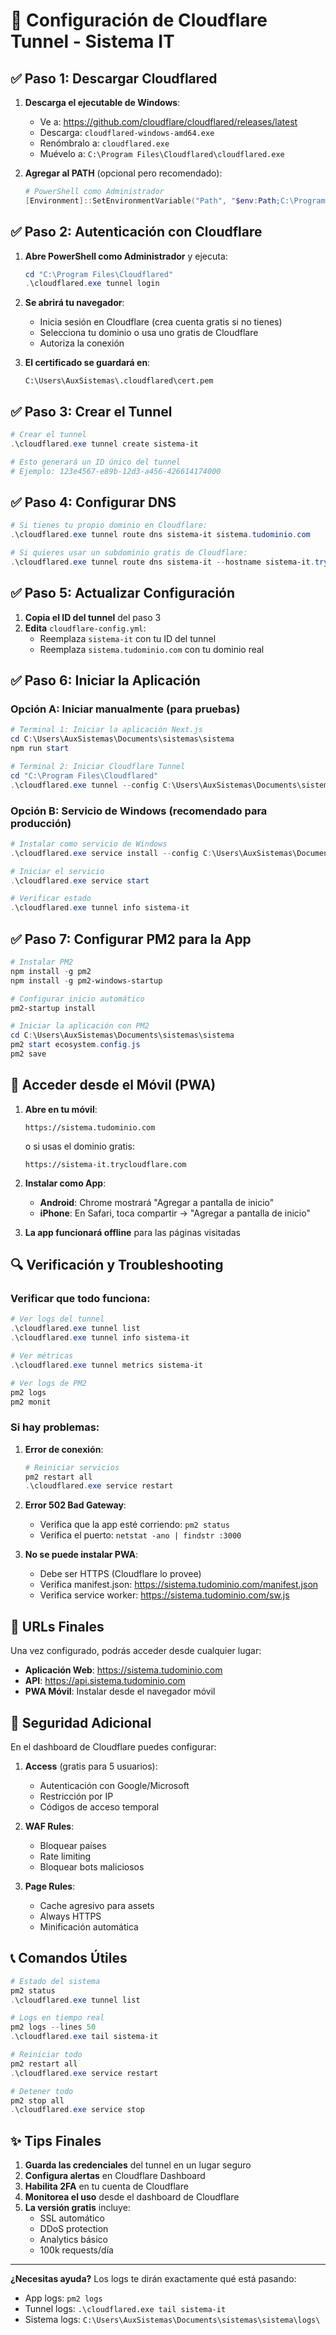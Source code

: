 # 🚀 Configuración de Cloudflare Tunnel - Sistema IT

## ✅ Paso 1: Descargar Cloudflared

1. **Descarga el ejecutable de Windows**:
   - Ve a: https://github.com/cloudflare/cloudflared/releases/latest
   - Descarga: `cloudflared-windows-amd64.exe`
   - Renómbralo a: `cloudflared.exe`
   - Muévelo a: `C:\Program Files\Cloudflared\cloudflared.exe`

2. **Agregar al PATH** (opcional pero recomendado):
   ```powershell
   # PowerShell como Administrador
   [Environment]::SetEnvironmentVariable("Path", "$env:Path;C:\Program Files\Cloudflared", "Machine")
   ```

## ✅ Paso 2: Autenticación con Cloudflare

1. **Abre PowerShell como Administrador** y ejecuta:
   ```powershell
   cd "C:\Program Files\Cloudflared"
   .\cloudflared.exe tunnel login
   ```

2. **Se abrirá tu navegador**:
   - Inicia sesión en Cloudflare (crea cuenta gratis si no tienes)
   - Selecciona tu dominio o usa uno gratis de Cloudflare
   - Autoriza la conexión

3. **El certificado se guardará en**:
   ```
   C:\Users\AuxSistemas\.cloudflared\cert.pem
   ```

## ✅ Paso 3: Crear el Tunnel

```powershell
# Crear el tunnel
.\cloudflared.exe tunnel create sistema-it

# Esto generará un ID único del tunnel
# Ejemplo: 123e4567-e89b-12d3-a456-426614174000
```

## ✅ Paso 4: Configurar DNS

```powershell
# Si tienes tu propio dominio en Cloudflare:
.\cloudflared.exe tunnel route dns sistema-it sistema.tudominio.com

# Si quieres usar un subdominio gratis de Cloudflare:
.\cloudflared.exe tunnel route dns sistema-it --hostname sistema-it.trycloudflare.com
```

## ✅ Paso 5: Actualizar Configuración

1. **Copia el ID del tunnel** del paso 3
2. **Edita** `cloudflare-config.yml`:
   - Reemplaza `sistema-it` con tu ID del tunnel
   - Reemplaza `sistema.tudominio.com` con tu dominio real

## ✅ Paso 6: Iniciar la Aplicación

### Opción A: Iniciar manualmente (para pruebas)

```powershell
# Terminal 1: Iniciar la aplicación Next.js
cd C:\Users\AuxSistemas\Documents\sistemas\sistema
npm run start

# Terminal 2: Iniciar Cloudflare Tunnel
cd "C:\Program Files\Cloudflared"
.\cloudflared.exe tunnel --config C:\Users\AuxSistemas\Documents\sistemas\sistema\cloudflare-config.yml run
```

### Opción B: Servicio de Windows (recomendado para producción)

```powershell
# Instalar como servicio de Windows
.\cloudflared.exe service install --config C:\Users\AuxSistemas\Documents\sistemas\sistema\cloudflare-config.yml

# Iniciar el servicio
.\cloudflared.exe service start

# Verificar estado
.\cloudflared.exe tunnel info sistema-it
```

## ✅ Paso 7: Configurar PM2 para la App

```powershell
# Instalar PM2
npm install -g pm2
npm install -g pm2-windows-startup

# Configurar inicio automático
pm2-startup install

# Iniciar la aplicación con PM2
cd C:\Users\AuxSistemas\Documents\sistemas\sistema
pm2 start ecosystem.config.js
pm2 save
```

## 📱 Acceder desde el Móvil (PWA)

1. **Abre en tu móvil**:
   ```
   https://sistema.tudominio.com
   ```
   o si usas el dominio gratis:
   ```
   https://sistema-it.trycloudflare.com
   ```

2. **Instalar como App**:
   - **Android**: Chrome mostrará "Agregar a pantalla de inicio"
   - **iPhone**: En Safari, toca compartir → "Agregar a pantalla de inicio"

3. **La app funcionará offline** para las páginas visitadas

## 🔍 Verificación y Troubleshooting

### Verificar que todo funciona:

```powershell
# Ver logs del tunnel
.\cloudflared.exe tunnel list
.\cloudflared.exe tunnel info sistema-it

# Ver métricas
.\cloudflared.exe tunnel metrics sistema-it

# Ver logs de PM2
pm2 logs
pm2 monit
```

### Si hay problemas:

1. **Error de conexión**:
   ```powershell
   # Reiniciar servicios
   pm2 restart all
   .\cloudflared.exe service restart
   ```

2. **Error 502 Bad Gateway**:
   - Verifica que la app esté corriendo: `pm2 status`
   - Verifica el puerto: `netstat -ano | findstr :3000`

3. **No se puede instalar PWA**:
   - Debe ser HTTPS (Cloudflare lo provee)
   - Verifica manifest.json: https://sistema.tudominio.com/manifest.json
   - Verifica service worker: https://sistema.tudominio.com/sw.js

## 🎯 URLs Finales

Una vez configurado, podrás acceder desde cualquier lugar:

- **Aplicación Web**: https://sistema.tudominio.com
- **API**: https://api.sistema.tudominio.com
- **PWA Móvil**: Instalar desde el navegador móvil

## 🔐 Seguridad Adicional

En el dashboard de Cloudflare puedes configurar:

1. **Access** (gratis para 5 usuarios):
   - Autenticación con Google/Microsoft
   - Restricción por IP
   - Códigos de acceso temporal

2. **WAF Rules**:
   - Bloquear países
   - Rate limiting
   - Bloquear bots maliciosos

3. **Page Rules**:
   - Cache agresivo para assets
   - Always HTTPS
   - Minificación automática

## 📞 Comandos Útiles

```powershell
# Estado del sistema
pm2 status
.\cloudflared.exe tunnel list

# Logs en tiempo real
pm2 logs --lines 50
.\cloudflared.exe tail sistema-it

# Reiniciar todo
pm2 restart all
.\cloudflared.exe service restart

# Detener todo
pm2 stop all
.\cloudflared.exe service stop
```

## ✨ Tips Finales

1. **Guarda las credenciales** del tunnel en un lugar seguro
2. **Configura alertas** en Cloudflare Dashboard
3. **Habilita 2FA** en tu cuenta de Cloudflare
4. **Monitorea el uso** desde el dashboard de Cloudflare
5. **La versión gratis** incluye:
   - SSL automático
   - DDoS protection
   - Analytics básico
   - 100k requests/día

---

**¿Necesitas ayuda?** Los logs te dirán exactamente qué está pasando:
- App logs: `pm2 logs`
- Tunnel logs: `.\cloudflared.exe tail sistema-it`
- Sistema logs: `C:\Users\AuxSistemas\Documents\sistemas\sistema\logs\`